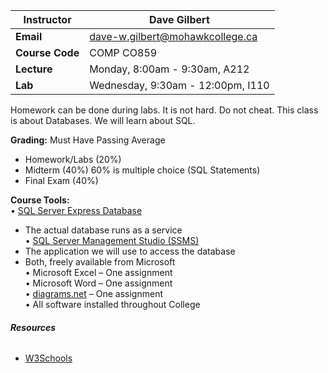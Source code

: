 
| **Instructor**  | Dave Gilbert                                                                                                                                                                                                                                                        |
| --------------- | ------------------------------------------------------------------------------------------------------------------------------------------------------------------------------------------------------------------------------------------------------------------- |
| **Email**       | [dave-w.gilbert@mohawkcollege.ca](mailto:firstname.lastname@mohawkcollege.ca?subject=CO859%20-%20%5BInsert%20subject%20here%5D&body=Please%20update%20the%20subject%20placeholder%20and%20include%20your%20full%20name%20and%20student%20number%20in%20the%20body.) |
| **Course Code** | COMP CO859                                                                                                                                                                                                                                                          |
| **Lecture**     | Monday, 8:00am - 9:30am, A212                                                                                                                                                                                                                                       |
| **Lab**         | Wednesday, 9:30am - 12:00pm, I110                                                                                                                                                                                                                                   |

Homework can be done during labs. It is not hard. Do not cheat. This class is about Databases. We will learn about SQL. 

**Grading:** 
Must Have Passing Average
- Homework/Labs (20%)
- Midterm (40%) 60% is multiple choice (SQL Statements)
- Final Exam (40%)

**Course Tools:**  
• [SQL Server Express Database](https://www.microsoft.com/en-ca/sql-server/sql-server-downloads)  
- The actual database runs as a service  
• [SQL Server Management Studio (SSMS)](https://docs.microsoft.com/en-us/sql/ssms/download-sql-server-management-studio-ssms?view=sql-server-ver15)  
- The application we will use to access the database  
- Both, freely available from Microsoft  
	• Microsoft Excel – One assignment  
	• Microsoft Word – One assignment  
	• [diagrams.net](https://app.diagrams.net/) – One assignment  
	• All software installed throughout College

###### **Resources**
- [W3Schools](https://www.w3schools.com/sql/sql_datatypes.asp)

